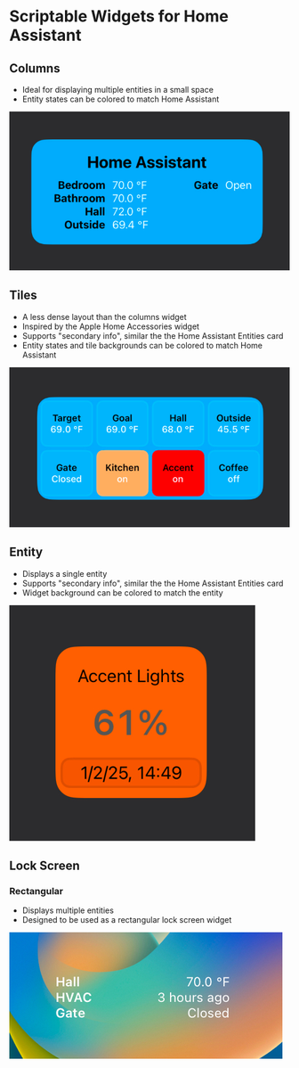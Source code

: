 # Scriptable Widgets for Home Assistant

## Columns

* Ideal for displaying multiple entities in a small space
* Entity states can be colored to match Home Assistant

![image](images/homeassistant_columns.jpg)

## Tiles

* A less dense layout than the columns widget
* Inspired by the Apple Home Accessories widget
* Supports "secondary info", similar the the Home Assistant Entities card
* Entity states and tile backgrounds can be colored to match Home Assistant

![image](images/homeassistant_tiles.jpg)

## Entity

* Displays a single entity
* Supports "secondary info", similar the the Home Assistant Entities card
* Widget background can be colored to match the entity

![image](images/homeassistant_entity.jpg)

## Lock Screen

### Rectangular

* Displays multiple entities
* Designed to be used as a rectangular lock screen widget

![image](images/homeassistant_lockscreen_rect.jpg)

